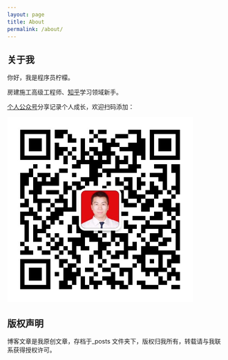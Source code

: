 ```yaml
---
layout: page
title: About
permalink: /about/
---
```


## 关于我
你好，我是程序员柠檬。

房建施工高级工程师、[知乎](https://www.zhihu.com/people/cd789)学习领域新手。

[个人公众号](https://mp.weixin.qq.com/s/DVjbSrAKKTpNOLDXLsdguw)分享记录个人成长，欢迎扫码添加：

![公众号二维码](https://github.com/chendong0/Picture/blob/main/qrcodeWeChatofficialaccount.png)



## 版权声明

博客文章是我原创文章，存档于_posts 文件夹下，版权归我所有，转载请与我联系获得授权许可。
